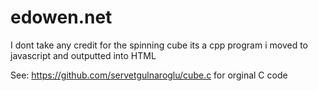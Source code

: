 # edowen.net

I dont take any credit for the spinning cube its a cpp program i moved to javascript and outputted into HTML 

See:
https://github.com/servetgulnaroglu/cube.c
for orginal C code
